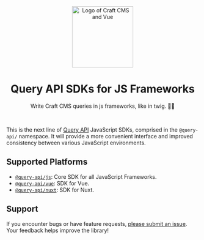 <div align="center">
	<a href="https://www.npmjs.com/settings/query-api/packages"  align="center">
		<img src="https://online-images-sr.netlify.app/assets/craft-query-api.png" width="160"  alt="Logo of Craft CMS and Vue">
	</a>
	<h1 align="center">Query API SDKs for JS Frameworks</h1>
  <p align="center">
    Write Craft CMS queries in js frameworks, like in twig. 🚀🚀
  </p>
  <br />
</div>

This is the next line of [Query API](https://plugins.craftcms.com/query-api?craft5) JavaScript SDKs,
comprised in the `@query-api/` namespace. It will provide a more convenient interface and improved
consistency between various JavaScript environments.

## Supported Platforms

- [`@query-api/js`](/packages/js): Core SDK for all JavaScript Frameworks.
- [`@query-api/vue`](/packages/vue): SDK for Vue.
- [`@query-api/nuxt`](/packages/nuxt): SDK for Nuxt.
<!-- - [`@query-api/react`](/packages/react): SDK for React. -->

## Support

If you encounter bugs or have feature requests, [please submit an issue](/../../issues/new). Your
feedback helps improve the library!
